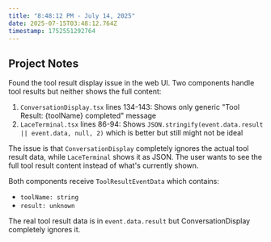 ```yaml
---
title: "8:48:12 PM - July 14, 2025"
date: 2025-07-15T03:48:12.764Z
timestamp: 1752551292764
---
```


## Project Notes

Found the tool result display issue in the web UI. Two components handle tool results but neither shows the full content:

1. `ConversationDisplay.tsx` lines 134-143: Shows only generic "Tool Result: {toolName} completed" message
2. `LaceTerminal.tsx` lines 86-94: Shows `JSON.stringify(event.data.result || event.data, null, 2)` which is better but still might not be ideal

The issue is that `ConversationDisplay` completely ignores the actual tool result data, while `LaceTerminal` shows it as JSON. The user wants to see the full tool result content instead of what's currently shown.

Both components receive `ToolResultEventData` which contains:
- `toolName: string`
- `result: unknown`

The real tool result data is in `event.data.result` but ConversationDisplay completely ignores it.
